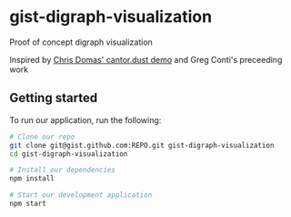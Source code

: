 # gist-digraph-visualization
Proof of concept digraph visualization

Inspired by [Chris Domas' cantor.dust demo][cantor.dust demo] and Greg Conti's preceeding work

[cantor.dust demo]: https://www.youtube.com/watch?v=4bM3Gut1hIk

## Getting started
To run our application, run the following:

```bash
# Clone our repo
git clone git@gist.github.com:REPO.git gist-digraph-visualization
cd gist-digraph-visualization

# Install our dependencies
npm install

# Start our development application
npm start
```
